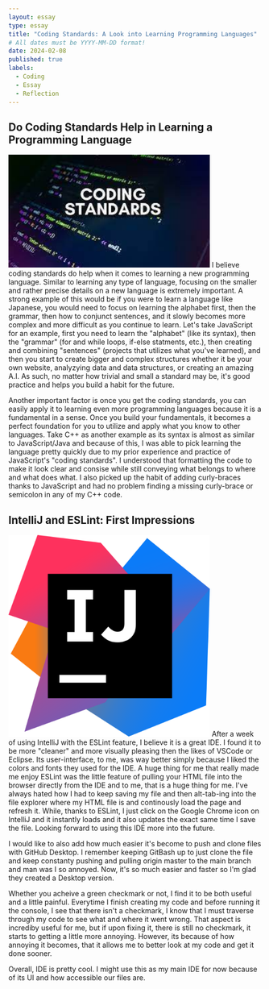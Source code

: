 ```yaml
---
layout: essay
type: essay
title: "Coding Standards: A Look into Learning Programming Languages"
# All dates must be YYYY-MM-DD format!
date: 2024-02-08
published: true
labels:
  - Coding
  - Essay
  - Reflection
---
```

## Do Coding Standards Help in Learning a Programming Language
<img width="400px" class="rounded float-start pe-4" src="../img/codingStandards.jpg">
  I believe coding standards do help when it comes to learning a new programming language. Similar to learning any type of language, focusing on the smaller and rather precise details on a new language is extremely important. A strong example of this would be if you were to learn a language like Japanese, you would need to focus on learning the alphabet first, then the grammar, then how to conjunct sentences, and it slowly becomes more complex and more difficult as you continue to learn. Let's take JavaScript for an example, first you need to learn the "alphabet" (like its syntax), then the "grammar" (for and while loops, if-else statments, etc.), then creating and combining "sentences" (projects that utilizes what you've learned), and then you start to create bigger and complex structures whether it be your own website, analyzying data and data structures, or creating an amazing A.I. As such, no matter how trivial and small a standard may be, it's good practice and helps you build a habit for the future. 
  
  Another important factor is once you get the coding standards, you can easily apply it to learning even more programming languages because it is a fundamental in a sense. Once you build your fundamentals, it becomes a perfect foundation for you to utilize and apply what you know to other languages. Take C++ as another example as its syntax is almost as similar to JavaScript/Java and because of this, I was able to pick learning the language pretty quickly due to my prior experience and practice of JavaScript's "coding standards". I understood that formatting the code to make it look clear and consise while still conveying what belongs to where and what does what. I also picked up the habit of adding curly-braces thanks to JavaScript and had no problem finding a missing curly-brace or semicolon in any of my C++ code.

## IntelliJ and ESLint: First Impressions
<img width="400px" class="rounded float-end pe-4" src="../img/IntelliJ.png">
  After a week of using IntelliJ with the ESLint feature, I believe it is a great IDE. I found it to be more "cleaner" and more visually pleasing then the likes of VSCode or Eclipse. Its user-interface, to me, was way better simply because I liked the colors and fonts they used for the IDE. A huge thing for me that really made me enjoy ESLint was the little feature of pulling your HTML file into the browser directly from the IDE and to me, that is a huge thing for me. I've always hated how I had to keep saving my file and then alt-tab-ing into the file explorer where my HTML file is and continously load the page and refresh it. While, thanks to ESLint, I just click on the Google Chrome icon on IntelliJ and it instantly loads and it also updates the exact same time I save the file. Looking forward to using this IDE more into the future. 
  
  I would like to also add how much easier it's become to push and clone files with GitHub Desktop. I remember keeping GitBash up to just clone the file and keep constanty pushing and pulling origin master to the main branch and man was I so annoyed. Now, it's so much easier and faster so I'm glad they created a Desktop version. 
  
  Whether you acheive a green checkmark or not, I find it to be both useful and a little painful. Everytime I finish creating my code and before running it the console, I see that there isn't a checkmark, I know that I must traverse through my code to see what and where it went wrong. That aspect is incrediby useful for me, but if upon fixing it, there is still no checkmark, it starts to getting a little more annoying. However, its because of how annoying it becomes, that it allows me to better look at my code and get it done sooner.

  Overall, IDE is pretty cool. I might use this as my main IDE for now because of its UI and how accessible our files are. 
